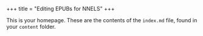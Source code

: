 +++
title = "Editing EPUBs for NNELS"
+++

This is your homepage. These are the contents of the `index.md` file, found in your `content` folder.
